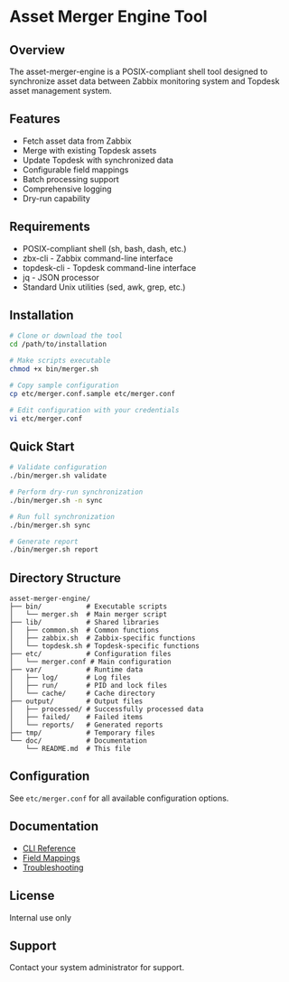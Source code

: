 # Asset Merger Engine Tool

## Overview
The asset-merger-engine is a POSIX-compliant shell tool designed to synchronize asset data between Zabbix monitoring system and Topdesk asset management system.

## Features
- Fetch asset data from Zabbix
- Merge with existing Topdesk assets
- Update Topdesk with synchronized data
- Configurable field mappings
- Batch processing support
- Comprehensive logging
- Dry-run capability

## Requirements
- POSIX-compliant shell (sh, bash, dash, etc.)
- zbx-cli - Zabbix command-line interface
- topdesk-cli - Topdesk command-line interface
- jq - JSON processor
- Standard Unix utilities (sed, awk, grep, etc.)

## Installation
```bash
# Clone or download the tool
cd /path/to/installation

# Make scripts executable
chmod +x bin/merger.sh

# Copy sample configuration
cp etc/merger.conf.sample etc/merger.conf

# Edit configuration with your credentials
vi etc/merger.conf
```

## Quick Start
```bash
# Validate configuration
./bin/merger.sh validate

# Perform dry-run synchronization
./bin/merger.sh -n sync

# Run full synchronization
./bin/merger.sh sync

# Generate report
./bin/merger.sh report
```

## Directory Structure
```
asset-merger-engine/
├── bin/           # Executable scripts
│   └── merger.sh  # Main merger script
├── lib/           # Shared libraries
│   ├── common.sh  # Common functions
│   ├── zabbix.sh  # Zabbix-specific functions
│   └── topdesk.sh # Topdesk-specific functions
├── etc/           # Configuration files
│   └── merger.conf # Main configuration
├── var/           # Runtime data
│   ├── log/       # Log files
│   ├── run/       # PID and lock files
│   └── cache/     # Cache directory
├── output/        # Output files
│   ├── processed/ # Successfully processed data
│   ├── failed/    # Failed items
│   └── reports/   # Generated reports
├── tmp/           # Temporary files
└── doc/           # Documentation
    └── README.md  # This file
```

## Configuration
See `etc/merger.conf` for all available configuration options.

## Documentation
- [CLI Reference](CLI_REFERENCE.md)
- [Field Mappings](FIELD_MAPPINGS.md)
- [Troubleshooting](TROUBLESHOOTING.md)

## License
Internal use only

## Support
Contact your system administrator for support.